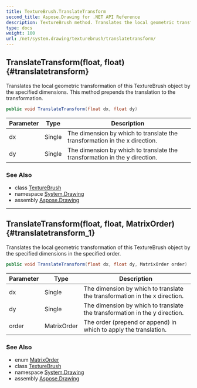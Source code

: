 ```yaml
---
title: TextureBrush.TranslateTransform
second_title: Aspose.Drawing for .NET API Reference
description: TextureBrush method. Translates the local geometric transformation of this TextureBrush object by the specified dimensions. This method prepends the translation to the transformation
type: docs
weight: 100
url: /net/system.drawing/texturebrush/translatetransform/
---
```

## TranslateTransform(float, float) {#translatetransform}

Translates the local geometric transformation of this TextureBrush object by the specified dimensions. This method prepends the translation to the transformation.

```csharp
public void TranslateTransform(float dx, float dy)
```

| Parameter | Type | Description |
| --- | --- | --- |
| dx | Single | The dimension by which to translate the transformation in the x direction. |
| dy | Single | The dimension by which to translate the transformation in the y direction. |

### See Also

* class [TextureBrush](../)
* namespace [System.Drawing](../../texturebrush/)
* assembly [Aspose.Drawing](../../../)

---

## TranslateTransform(float, float, MatrixOrder) {#translatetransform_1}

Translates the local geometric transformation of this TextureBrush object by the specified dimensions in the specified order.

```csharp
public void TranslateTransform(float dx, float dy, MatrixOrder order)
```

| Parameter | Type | Description |
| --- | --- | --- |
| dx | Single | The dimension by which to translate the transformation in the x direction. |
| dy | Single | The dimension by which to translate the transformation in the y direction. |
| order | MatrixOrder | The order (prepend or append) in which to apply the translation. |

### See Also

* enum [MatrixOrder](../../../system.drawing.drawing2d/matrixorder/)
* class [TextureBrush](../)
* namespace [System.Drawing](../../texturebrush/)
* assembly [Aspose.Drawing](../../../)


